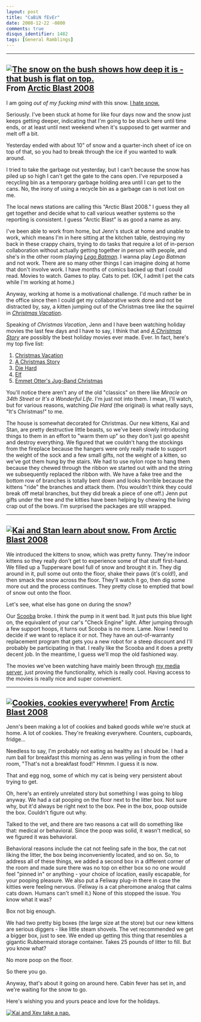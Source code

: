 ```yaml
---
layout: post
title: "CaBiN fEvEr"
date: 2008-12-22 -0800
comments: true
disqus_identifier: 1482
tags: [General Ramblings]
---
```

  ----------------------------------------------------------------------------------------------------------------------------------------------------------------------------------------------------------------------------------------------------
  [![The snow on the bush shows how deep it is - that bush is flat on top.](http://lh4.ggpht.com/_P1NCAbHEm2Q/SU_MNwix5wI/AAAAAAAAAvU/Nbt9Ilq60_U/s288/IMG00087.jpg)](http://picasaweb.google.com/lh/photo/l-7VNAgmOIh-Gs-7xPjQWA?feat=embedwebsite)
  From [Arctic Blast 2008](http://picasaweb.google.com/travis.illig/ArcticBlast2008?feat=embedwebsite)
  ----------------------------------------------------------------------------------------------------------------------------------------------------------------------------------------------------------------------------------------------------

I am going *out of my fucking mind* with this snow. [I hate
snow.](/archive/2005/12/01/why-i-hate-snow.aspx)

Seriously. I've been stuck at home for like four days now and the snow
just keeps getting deeper, indicating that I'm going to be stuck here
until time ends, or at least until next weekend when it's supposed to
get warmer and melt off a bit.

Yesterday ended with about 10" of snow and a quarter-inch sheet of ice
on top of that, so you had to break through the ice if you wanted to
walk around.

I tried to take the garbage out yesterday, but I can't because the snow
has piled up so high I can't get the gate to the cans open. I've
repurposed a recycling bin as a temporary garbage holding area until I
can get to the cans. No, the irony of using a recycle bin as a garbage
can is not lost on me.

The local news stations are calling this "Arctic Blast 2008." I guess
they all get together and decide what to call various weather systems so
the reporting is consistent. I guess "Arctic Blast" is as good a name as
any.

I've been able to work from home, but Jenn's stuck at home and unable to
work, which means I'm in here sitting at the kitchen table, destroying
my back in these crappy chairs, trying to do tasks that require a lot of
in-person collaboration without actually getting together in person with
people, and she's in the other room playing *[Lego
Batman](http://www.amazon.com/gp/product/B000ZKBJY6?ie=UTF8&tag=mhsvortex&linkCode=as2&camp=1789&creative=9325&creativeASIN=B000ZKBJY6)*.
I wanna play *Lego Batman* and not work. There are so many other things
I can imagine doing at home that don't involve work. I have months of
comics backed up that I could read. Movies to watch. Games to play. Cats
to pet. (OK, I admit I pet the cats while I'm working at home.)

Anyway, working at home is a motivational challenge. I'd much rather be
in the office since then I could get my collaborative work done and not
be distracted by, say, a kitten jumping out of the Christmas tree like
the squirrel in *[Christmas
Vacation](http://www.amazon.com/gp/product/B000VBIGD6?ie=UTF8&tag=mhsvortex&linkCode=as2&camp=1789&creative=9325&creativeASIN=B000VBIGD6)*.

Speaking of *Christmas Vacation*, Jenn and I have been watching holiday
movies the last few days and I have to say, I think that and *[A
Christmas
Story](http://www.amazon.com/gp/product/B0000AYJUW?ie=UTF8&tag=mhsvortex&linkCode=as2&camp=1789&creative=9325&creativeASIN=B0000AYJUW)*
are possibly the best holiday movies ever made. Ever. In fact, here's my
top five list:

1.  [Christmas
    Vacation](http://www.amazon.com/gp/product/B000VBIGD6?ie=UTF8&tag=mhsvortex&linkCode=as2&camp=1789&creative=9325&creativeASIN=B000VBIGD6)
2.  [A Christmas
    Story](http://www.amazon.com/gp/product/B000VBIGD6?ie=UTF8&tag=mhsvortex&linkCode=as2&camp=1789&creative=9325&creativeASIN=B000VBIGD6)
3.  [Die
    Hard](http://www.amazon.com/gp/product/B000O77SRC?ie=UTF8&tag=mhsvortex&linkCode=as2&camp=1789&creative=9325&creativeASIN=B000O77SRC)
4.  [Elf](http://www.amazon.com/gp/product/B001E5CH0G?ie=UTF8&tag=mhsvortex&linkCode=as2&camp=1789&creative=9325&creativeASIN=B001E5CH0G)
5.  [Emmet Otter's Jug-Band
    Christmas](http://www.amazon.com/gp/product/B001EN5I4A?ie=UTF8&tag=mhsvortex&linkCode=as2&camp=1789&creative=9325&creativeASIN=B001EN5I4A)

You'll notice there aren't any of the old "classics" on there like
*Miracle on 34th Street* or *It's a Wonderful Life*. I'm just not into
them. I mean, I'll watch, but for various reasons, watching *Die Hard*
(the original) is what really says, "It's Christmas!" to me.

The house is somewhat decorated for Christmas. Our new kittens, Kai and
Stan, are pretty destructive little beasts, so we've been slowly
introducing things to them in an effort to "warm them up" so they don't
just go apeshit and destroy everything. We figured that we couldn't hang
the stockings from the fireplace because the hangers were only really
made to support the weight of the sock and a few small gifts, not the
weight of a kitten, so we've got them hung by the stairs. We had to use
nylon rope to hang them because they chewed through the ribbon we
started out with and the string we subsequently replaced the ribbon
with. We have a fake tree and the bottom row of branches is totally bent
down and looks horrible because the kittens "ride" the branches and
attack them. (You wouldn't think they could break off metal branches,
but they did break a piece of one off.) Jenn put gifts under the tree
and the kitties have been helping by chewing the living crap out of the
bows. I'm surprised the packages are still wrapped.

  -------------------------------------------------------------------------------------------------------------------------------------------------------------------------------------------------------------
  [![Kai and Stan learn about snow.](http://lh3.ggpht.com/_P1NCAbHEm2Q/SU_MNFRfwiI/AAAAAAAAAvE/Fm-hfL4i344/s144/IMG00073.jpg)](http://picasaweb.google.com/lh/photo/-plorqlpCGL4qWTICi3LMw?feat=embedwebsite)
  From [Arctic Blast 2008](http://picasaweb.google.com/travis.illig/ArcticBlast2008?feat=embedwebsite)
  -------------------------------------------------------------------------------------------------------------------------------------------------------------------------------------------------------------

We introduced the kittens to snow, which was pretty funny. They're
indoor kittens so they really don't get to experience some of that stuff
first-hand. We filled up a Tupperware bowl full of snow and brought it
in. They dig around in it, pull some out onto the floor, shake their
paws (it's cold!), and then smack the snow across the floor. They'll
watch it go, then dig some more out and the process continues. They
pretty close to emptied that bowl of snow out onto the floor.

Let's see, what else has gone on during the snow?

Our [Scooba](/archive/2006/12/20/gadgets-that-help-you-clean-house.aspx)
broke. I think the pump in it went bad. It just puts this blue light on,
the equivalent of your car's "Check Engine" light. After jumping through
a few support hoops, it turns out Scooba is no more. Lame. Now I need to
decide if we want to replace it or not. They have an out-of-warranty
replacement program that gets you a new robot for a steep discount and
I'll probably be participating in that. I really like the Scooba and it
does a pretty decent job. In the meantime, I guess we'll mop the old
fashioned way.

The movies we've been watching have mainly been through [my media
server](/archive/2008/09/30/overview-of-my-media-center-solution.aspx),
just proving the functionality, which is really cool. Having access to
the movies is really nice and super convenient.

  -----------------------------------------------------------------------------------------------------------------------------------------------------------------------------------------------------------
  [![Cookies, cookies everywhere!](http://lh5.ggpht.com/_P1NCAbHEm2Q/SU_gBFolO6I/AAAAAAAAAws/GGhreTU0Os8/s288/IMG00091.jpg)](http://picasaweb.google.com/lh/photo/t5iK4rntEya2ZwuCx7xX9Q?feat=embedwebsite)
  From [Arctic Blast 2008](http://picasaweb.google.com/travis.illig/ArcticBlast2008?feat=embedwebsite)
  -----------------------------------------------------------------------------------------------------------------------------------------------------------------------------------------------------------

Jenn's been making a lot of cookies and baked goods while we're stuck at
home. A lot of cookies. They're freaking everywhere. Counters,
cupboards, fridge...

Needless to say, I'm probably not eating as healthy as I should be. I
had a rum ball for breakfast this morning as Jenn was yelling in from
the other room, "That's not a breakfast food!" Hmmm. I guess it is now.

That and egg nog, some of which my cat is being very persistent about
trying to get.

Oh, here's an entirely unrelated story but something I was going to blog
anyway. We had a cat pooping on the floor next to the litter box. Not
sure why, but it'd always be right next to the box. Pee in the box, poop
outside the box. Couldn't figure out why.

Talked to the vet, and there are two reasons a cat will do something
like that: medical or behavioral. Since the poop was solid, it wasn't
medical, so we figured it was behavioral.

Behavioral reasons include the cat not feeling safe in the box, the cat
not liking the litter, the box being inconveniently located, and so on.
So, to address all of these things, we added a second box in a different
corner of the room and made sure there was no top on either box so no
one would feel "pinned in" or anything - your choice of location, easily
escapable, for your pooping pleasure. We also put a Feliway plug-in
there in case the kitties were feeling nervous. (Feliway is a cat
pheromone analog that calms cats down. Humans can't smell it.) None of
this stopped the issue. You know what it was?

Box not big enough.

We had two pretty big boxes (the large size at the store) but our new
kittens are serious diggers - like little steam shovels. The vet
recommended we get a bigger box, just to see. We ended up getting this
thing that resembles a gigantic Rubbermaid storage container. Takes 25
pounds of litter to fill. But you know what?

No more poop on the floor.

So there you go.

Anyway, that's about it going on around here. Cabin fever has set in,
and we're waiting for the snow to go.

Here's wishing you and yours peace and love for the holidays.

[![Kai and Xev take a
nap.](http://lh3.ggpht.com/_P1NCAbHEm2Q/SU_gBukJ3WI/AAAAAAAAAw0/CQxvF_CmZ0Q/s400/IMG00094.jpg)](http://picasaweb.google.com/lh/photo/IqIqyOYsvl5pSyI2M53hFw?feat=embedwebsite)


